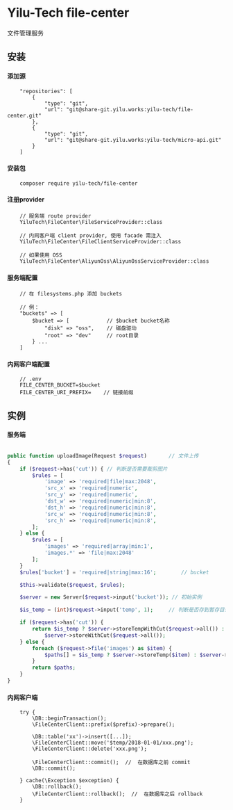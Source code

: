 # Yilu-Tech file-center

文件管理服务

## 安装

#### 添加源

        "repositories": [
            {
                "type": "git",
                "url": "git@share-git.yilu.works:yilu-tech/file-center.git"
            },
            {
                "type": "git",
                "url": "git@share-git.yilu.works:yilu-tech/micro-api.git"
            }
        ]

#### 安装包

        composer require yilu-tech/file-center

#### 注册provider
        // 服务端 route provider
        YiluTech\FileCenter\FileServiceProvider::class
        
        // 内网客户端 client provider, 使用 facade 需注入 
        YiluTech\FileCenter\FileClientServiceProvider::class
        
        // 如果使用 OSS 
        YiluTech\FileCenter\AliyunOss\AliyunOssServiceProvider::class

#### 服务端配置
        
        // 在 filesystems.php 添加 buckets
        
        // 例：
        "buckets" => [
            $bucket => [            // $bucket bucket名称
                "disk" => "oss",    // 磁盘驱动
                "root" => "dev"     // root目录
            } ...
        ]

#### 内网客户端配置

        // .env
        FILE_CENTER_BUCKET=$bucket
        FILE_CENTER_URI_PREFIX=    // 链接前缀

## 实例

#### 服务端
```php

public function uploadImage(Request $request)       // 文件上传
{
    if ($request->has('cut')) { // 判断是否需要裁剪图片
        $rules = [
            'image' => 'required|file|max:2048',
            'src_x' => 'required|numeric',
            'src_y' => 'required|numeric',
            'dst_w' => 'required|numeric|min:8',
            'dst_h' => 'required|numeric|min:8',
            'src_w' => 'required|numeric|min:8',
            'src_h' => 'required|numeric|min:8',
        ];
    } else {
        $rules = [
            'images' => 'required|array|min:1',
            'images.*' => 'file|max:2048'
        ];
    }
    $rules['bucket'] = 'required|string|max:16';        // bucket

    $this->validate($request, $rules);

    $server = new Server($request->input('bucket')); // 初始实例

    $is_temp = (int)$request->input('temp', 1);     // 判断是否存到暂存目录，默认开启

    if ($request->has('cut')) {
        return $is_temp ? $server->storeTempWithCut($request->all()) :
            $server->storeWithCut($request->all());
    } else {
        foreach ($request->file('images') as $item) {
            $paths[] = $is_temp ? $server->storeTemp($item) : $server->store($item);
        }
        return $paths;
    }
}

```

#### 内网客户端
        
        try {
            \DB::beginTransaction();
            \FileCenterClient::prefix($prefix)->prepare(); 
            
            \DB::table('xx')->insert([...]);
            \FileCenterClient::move('$temp/2018-01-01/xxx.png');
            \FileCenterClient::delete('xxx.png');
            
            \FileCenterClient::commit();  //  在数据库之前 commit
            \DB::commit();
        
        } cache(\Exception $exception) {
            \DB::rollback();
            \FileCenterClient::rollback();  //  在数据库之后 rollback
        }
